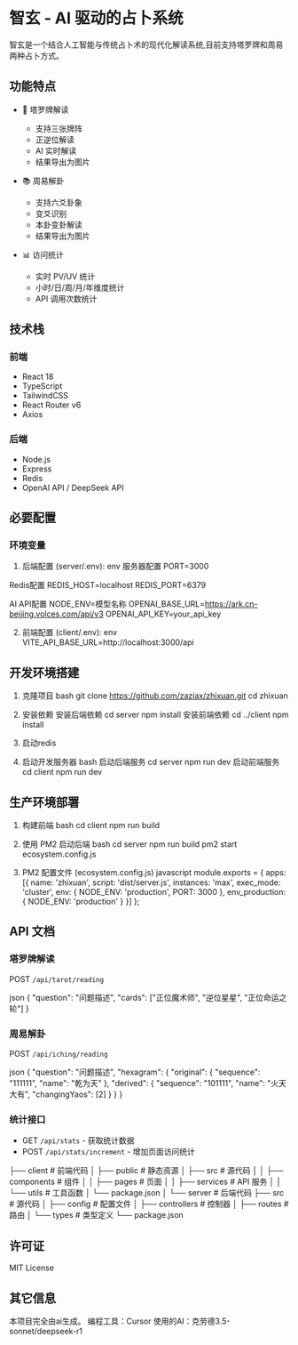 # 智玄 - AI 驱动的占卜系统

智玄是一个结合人工智能与传统占卜术的现代化解读系统,目前支持塔罗牌和周易两种占卜方式。

## 功能特点

- 🎴 塔罗牌解读
  - 支持三张牌阵
  - 正逆位解读
  - AI 实时解读
  - 结果导出为图片

- 📚 周易解卦
  - 支持六爻卦象
  - 变爻识别
  - 本卦变卦解读
  - 结果导出为图片

- 📊 访问统计
  - 实时 PV/UV 统计
  - 小时/日/周/月/年维度统计
  - API 调用次数统计

## 技术栈

### 前端
- React 18
- TypeScript
- TailwindCSS
- React Router v6
- Axios

### 后端
- Node.js
- Express
- Redis
- OpenAI API / DeepSeek API

## 必要配置

### 环境变量

1. 后端配置 (server/.env):
env
服务器配置
PORT=3000

Redis配置
REDIS_HOST=localhost
REDIS_PORT=6379

AI API配置
NODE_ENV=模型名称
OPENAI_BASE_URL=https://ark.cn-beijing.volces.com/api/v3
OPENAI_API_KEY=your_api_key



2. 前端配置 (client/.env):
env
VITE_API_BASE_URL=http://localhost:3000/api

## 开发环境搭建

1. 克隆项目
bash
git clone https://github.com/zaziax/zhixuan.git
cd zhixuan

2. 安装依赖
安装后端依赖
cd server
npm install
安装前端依赖
cd ../client
npm install

3. 启动redis


4. 启动开发服务器
bash
启动后端服务
cd server
npm run dev
启动前端服务
cd client
npm run dev


## 生产环境部署

1. 构建前端
bash
cd client
npm run build

2. 使用 PM2 启动后端
bash
cd server
npm run build
pm2 start ecosystem.config.js

4. PM2 配置文件 (ecosystem.config.js)
javascript
module.exports = {
apps: [{
name: 'zhixuan',
script: 'dist/server.js',
instances: 'max',
exec_mode: 'cluster',
env: {
NODE_ENV: 'production',
PORT: 3000
},
env_production: {
NODE_ENV: 'production'
}
}]
};


## API 文档

### 塔罗牌解读
POST `/api/tarot/reading`

json
{
"question": "问题描述",
"cards": ["正位魔术师", "逆位星星", "正位命运之轮"]
}

### 周易解卦
POST `/api/iching/reading`

json
{
"question": "问题描述",
"hexagram": {
"original": {
"sequence": "111111",
"name": "乾为天"
},
"derived": {
"sequence": "101111",
"name": "火天大有",
"changingYaos": [2]
}
}
}

### 统计接口
- GET `/api/stats` - 获取统计数据
- POST `/api/stats/increment` - 增加页面访问统计


├── client # 前端代码
│ ├── public # 静态资源
│ ├── src # 源代码
│ │ ├── components # 组件
│ │ ├── pages # 页面
│ │ ├── services # API 服务
│ │ └── utils # 工具函数
│ └── package.json
│
└── server # 后端代码
├── src # 源代码
│ ├── config # 配置文件
│ ├── controllers # 控制器
│ ├── routes # 路由
│ └── types # 类型定义
└── package.json

## 许可证

MIT License

## 其它信息
本项目完全由ai生成。
编程工具：Cursor
使用的AI：克劳德3.5-sonnet/deepseek-r1
